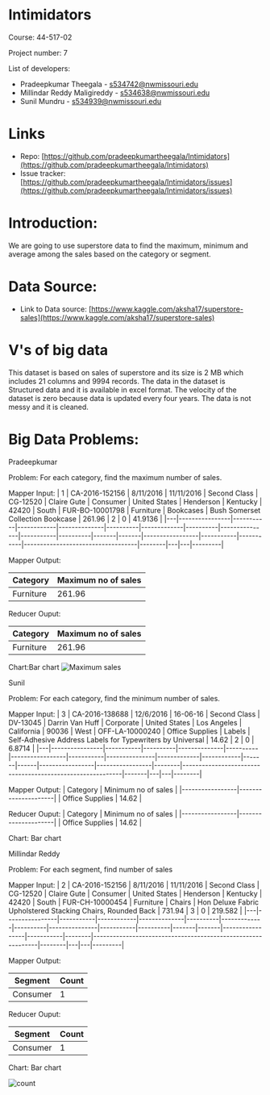 # Intimidators
Course: 44-517-02

Project number: 7

List of developers:
- Pradeepkumar Theegala - [s534742@nwmissouri.edu](s534742@nwmissouri.edu)
- Millindar Reddy Maligireddy - [s534638@nwmissouri.edu](s534638@nwmissouri.edu)
- Sunil Mundru - [s534939@nwmissouri.edu](s534939@nwmissouri.edu)

# Links
- Repo: [https://github.com/pradeepkumartheegala/Intimidators](https://github.com/pradeepkumartheegala/Intimidators)
- Issue tracker: [https://github.com/pradeepkumartheegala/Intimidators/issues](https://github.com/pradeepkumartheegala/Intimidators/issues)
# Introduction:
We are going to use superstore data to find the maximum, minimum and average among the sales based on the category or segment.
# Data Source:
- Link to Data source: [https://www.kaggle.com/aksha17/superstore-sales](https://www.kaggle.com/aksha17/superstore-sales)

# V's of big data
This dataset is based on sales of superstore and its size is 2 MB which includes 21 columns and 9994 records. The data in the dataset is Structured data and it is available in excel format. The velocity of the dataset is zero because data is updated every four years. The data is not messy and it is cleaned.
# Big Data Problems:

Pradeepkumar

Problem: For each category, find the maximum number of sales.

Mapper Input: 
| 1 | CA-2016-152156 | 8/11/2016 | 11/11/2016 | Second Class | CG-12520 | Claire Gute | Consumer | United States | Henderson | Kentucky | 42420 | South | FUR-BO-10001798 | Furniture | Bookcases | Bush Somerset Collection Bookcase | 261.96 | 2 | 0 | 41.9136 |
|---|----------------|-----------|------------|--------------|----------|-------------|----------|---------------|-----------|----------|-------|-------|-----------------|-----------|-----------|-----------------------------------|--------|---|---|---------|


Mapper Output:

| Category  | Maximum no of sales |
|-----------|---------------------|
| Furniture | 261.96              |

Reducer Ouput:

| Category  | Maximum no of sales |
|-----------|---------------------|
| Furniture | 261.96              |

Chart:Bar chart
![Maximum sales](https://raw.githubusercontent.com/pradeepkumartheegala/Intimidators/master/images/maximum-sales-category.png)

Sunil

Problem: For each category, find the minimum number of sales.

Mapper Input:
| 3 | CA-2016-138688 | 12/6/2016 | 16-06-16 | Second Class | DV-13045 | Darrin Van Huff | Corporate | United States | Los Angeles | California | 90036 | West | OFF-LA-10000240 | Office Supplies | Labels | Self-Adhesive Address Labels for Typewriters by Universal | 14.62 | 2 | 0 | 6.8714 |
|---|----------------|-----------|----------|--------------|----------|-----------------|-----------|---------------|-------------|------------|-------|------|-----------------|-----------------|--------|-----------------------------------------------------------|-------|---|---|--------|


Mapper Output:
| Category        | Minimum no of sales |
|-----------------|---------------------|
| Office Supplies | 14.62               |

Reducer Ouput:
| Category        | Minimum no of sales |
|-----------------|---------------------|
| Office Supplies | 14.62               |

Chart: Bar chart 

Millindar Reddy

Problem: For each segment, find number of sales

Mapper Input:
| 2 | CA-2016-152156 | 8/11/2016 | 11/11/2016 | Second Class | CG-12520 | Claire Gute | Consumer | United States | Henderson | Kentucky | 42420 | South | FUR-CH-10000454 | Furniture | Chairs | Hon Deluxe Fabric Upholstered Stacking Chairs, Rounded Back | 731.94 | 3 | 0 | 219.582 |
|---|----------------|-----------|------------|--------------|----------|-------------|----------|---------------|-----------|----------|-------|-------|-----------------|-----------|--------|-------------------------------------------------------------|--------|---|---|---------|


Mapper Output:

| Segment  | Count |
|----------|-------|
| Consumer | 1     |

Reducer Ouput:

| Segment  | Count |
|----------|-------|
| Consumer | 1     |

Chart: Bar chart

 ![count](https://raw.githubusercontent.com/pradeepkumartheegala/Intimidators/master/images/count_of_sales.png)




